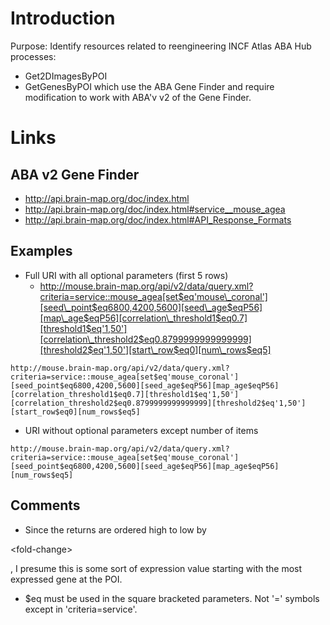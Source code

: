 # Introduction #

Purpose: Identify resources related to reengineering INCF Atlas ABA Hub processes:
  * Get2DImagesByPOI
  * GetGenesByPOI
which use the ABA Gene Finder and require modification to work with ABA'v v2 of the Gene Finder.

# Links #
## ABA v2 Gene Finder ##
  * http://api.brain-map.org/doc/index.html
  * http://api.brain-map.org/doc/index.html#service__mouse_agea
  * http://api.brain-map.org/doc/index.html#API_Response_Formats

## Examples ##
  * Full URI with all optional parameters (first 5 rows)
    * http://mouse.brain-map.org/api/v2/data/query.xml?criteria=service::mouse_agea[set$eq'mouse\_coronal'][seed\_point$eq6800,4200,5600][seed\_age$eqP56][map\_age$eqP56][correlation\_threshold1$eq0.7][threshold1$eq'1,50'][correlation\_threshold2$eq0.8799999999999999][threshold2$eq'1,50'][start\_row$eq0][num\_rows$eq5]
```
http://mouse.brain-map.org/api/v2/data/query.xml?criteria=service::mouse_agea[set$eq'mouse_coronal'][seed_point$eq6800,4200,5600][seed_age$eqP56][map_age$eqP56][correlation_threshold1$eq0.7][threshold1$eq'1,50'][correlation_threshold2$eq0.8799999999999999][threshold2$eq'1,50'][start_row$eq0][num_rows$eq5]
```
  * URI without optional parameters except number of items
```
http://mouse.brain-map.org/api/v2/data/query.xml?criteria=service::mouse_agea[set$eq'mouse_coronal'][seed_point$eq6800,4200,5600][seed_age$eqP56][map_age$eqP56][num_rows$eq5]
```

## Comments ##
  * Since the returns are ordered high to low by 

&lt;fold-change&gt;

, I presume this is some sort of expression value starting with the most expressed gene at the POI.
  * $eq must be used in the square bracketed parameters. Not '=' symbols except in 'criteria=service'.